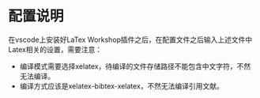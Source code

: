 # 配置说明

在vscode上安装好LaTex Workshop插件之后，在配置文件之后输入上述文件中Latex相关的设置，需要注意：
* 编译模式需要选择xelatex，待编译的文件存储路径不能包含中文字符，不然无法编译。
* 编译方式应该是xelatex-bibtex-xelatex，不然无法编译引用文献。

